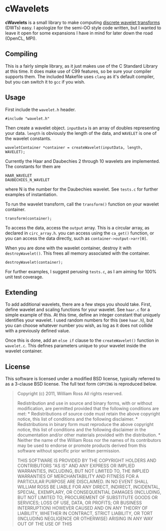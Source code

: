 # cWavelets

**cWavelets** is a small library to make computing [discrete wavelet transforms](http://en.wikipedia.org/wiki/Discrete_wavelet_transform) (DWTs) easy.
I apologize for the semi-OO style code written, but I wanted to leave it open 
for some expansions I have in mind for later down the road (OpenCL, MPI).

## Compiling

This is a fairly simple library, as it just makes use of the C Standard Library
at this time. It does make use of C99 features, so be sure your compiler supports them.
The included Makefile uses `clang` as it's default compiler, but you can switch it to 
`gcc` if you wish.

## Usage

First include the `wavelet.h` header.

    #include "wavelet.h"

Then create a wavelet object. `inputData` is an array of doubles representing 
your data. `length` is obviously the length of the data, and `WAVELET` is one 
of the wavelet constants.

    waveletContainer *container = createWavelet(inputData, length, WAVELET);

Currently the Haar and Daubechies 2 through 10 wavelets are implemented. The constants for them are

    HAAR_WAVELET
    DAUBECHIES_N_WAVELET

where N is the number for the Daubechies wavelet. See `tests.c` for further examples of instantiation.

To run the wavelet transform, call the `transform()` function on your wavelet container.

    transform(container);

To access the data, access the `output` array. This is a circular array, as declared in `circ_array.h`. you can access using the `ca_get()` function, or you can access the data directly, such as `container->output->arr[0]`.

When you are done with the wavelet container, destroy it with `destroyWavelet()`. 
This frees all memory associated with the container.

    destroyWavelet(container);

For further examples, I suggest perusing `tests.c`, as I am aiming for 100% unit test coverage.

## Extending

To add additional wavelets, there are a few steps you should take. First, 
define wavelet and scaling functions for your wavelet. See `haar.c` for a 
simple example of this. At this time, define an integer constant that 
uniquely identifies your wavelet. I used random numbers for this (see `haar.h`), 
but you can choose whatever number you wish, as log as it does not collide 
with a previously defined value.

Once this is done, add an `else if` clause to the `createWavelet()` function in `wavelet.c`.
This defines parameters unique to your wavelet inside the wavelet container.

## License

This software is licensed under a modified BSD license, typically referred to as a 3-clause BSD license.
The full text form `COPYING` is reproduced below.

> Copyright (c) 2011, William Ross
> All rights reserved.
> 
> Redistribution and use in source and binary forms, with or without
> modification, are permitted provided that the following conditions are met:
>     * Redistributions of source code must retain the above copyright
>       notice, this list of conditions and the following disclaimer.
>     * Redistributions in binary form must reproduce the above copyright
>       notice, this list of conditions and the following disclaimer in the
>       documentation and/or other materials provided with the distribution.
>     * Neither the name of the William Ross nor the
>       names of its contributors may be used to endorse or promote products
>       derived from this software without specific prior written permission.
> 
> THIS SOFTWARE IS PROVIDED BY THE COPYRIGHT HOLDERS AND CONTRIBUTORS "AS IS" AND
> ANY EXPRESS OR IMPLIED WARRANTIES, INCLUDING, BUT NOT LIMITED TO, THE IMPLIED
> WARRANTIES OF MERCHANTABILITY AND FITNESS FOR A PARTICULAR PURPOSE ARE
> DISCLAIMED. IN NO EVENT SHALL WILLIAM ROSS BE LIABLE FOR ANY
> DIRECT, INDIRECT, INCIDENTAL, SPECIAL, EXEMPLARY, OR CONSEQUENTIAL DAMAGES
> (INCLUDING, BUT NOT LIMITED TO, PROCUREMENT OF SUBSTITUTE GOODS OR SERVICES;
> LOSS OF USE, DATA, OR PROFITS; OR BUSINESS INTERRUPTION) HOWEVER CAUSED AND
> ON ANY THEORY OF LIABILITY, WHETHER IN CONTRACT, STRICT LIABILITY, OR TORT
> (INCLUDING NEGLIGENCE OR OTHERWISE) ARISING IN ANY WAY OUT OF THE USE OF THIS
